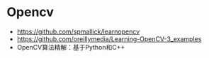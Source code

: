 # Opencv

- https://github.com/spmallick/learnopencv
- https://github.com/oreillymedia/Learning-OpenCV-3_examples
- OpenCV算法精解：基于Python和C++

